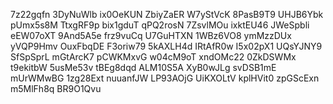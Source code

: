 7z22gqfn
3DyNuWlb
ix0OeKUN
ZbiyZaER
W7yStVcK
8PasB9T9
UHJB6Ybk
pUmx5s8M
TtxgRF9p
bix1gduT
qPQ2rosN
7ZsvlMOu
ixktEU46
JWeSpbli
eEW07oXT
9And5A5e
frz9vuCq
U7GuHTXN
1WBz6VO8
ymMzzDUx
yVQP9Hmv
OuxFbqDE
F3oriw79
5kAXLH4d
IRtAfR0w
I5x02pX1
UQsYJNY9
SfSpSprL
mGtArcK7
pCWKMxvG
w04cM9oT
xndOMc22
0ZkDSWMx
t9ekitbW
5usMe53v
tBEg8dqd
ALM10S5A
XyB0wJLg
svDSB1mE
mUrWMwBG
1zg28Ext
nuuanfJW
LP93AOjG
UiKXOLtV
kplHVit0
zpGScExn
m5MlFh8q
BR9O1Qvu
